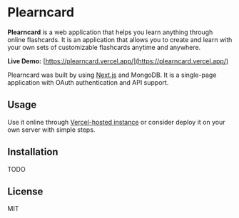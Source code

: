 # Plearncard

**Plearncard** is a web application that helps you learn anything through online flashcards.
It is an application that allows you to create and learn with your own sets of customizable flashcards anytime and anywhere.

**Live Demo:** [https://plearncard.vercel.app/](https://plearncard.vercel.app/)

Plearncard was built by using [Next.js](https://nextjs.org/) and MongoDB. It is a single-page application with OAuth authentication and API support.

## Usage

Use it online through [Vercel-hosted instance](https://plearncard.vercel.app/) or consider deploy it on your own server with simple steps.

## Installation

TODO

## License

MIT

